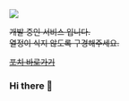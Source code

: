 <img src="https://img.shields.io/badge/Java-007396?style=flat&logo=OpenJDK&logoColor=white"/>

~~개발 중인 서비스 입니다.~~  
~~열정이 식지 않도록 구경해주세요.~~  


~~[포치 바로가기](https://foch.pro/)~~

### Hi there 👋
